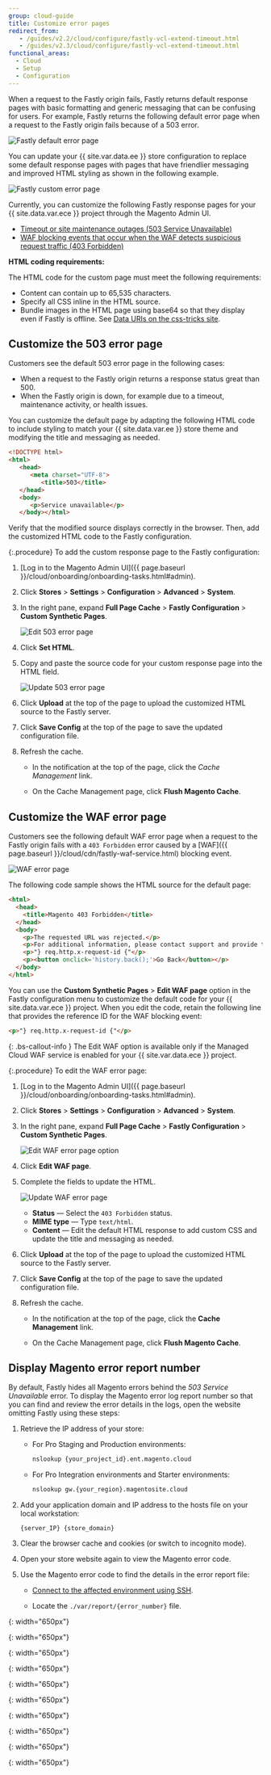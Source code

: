 ```yaml
---
group: cloud-guide
title: Customize error pages
redirect_from:
   - /guides/v2.2/cloud/configure/fastly-vcl-extend-timeout.html
   - /guides/v2.3/cloud/configure/fastly-vcl-extend-timeout.html
functional_areas:
  - Cloud
  - Setup
  - Configuration
---
```


When a request to the Fastly origin fails, Fastly returns default response pages with basic formatting and generic messaging that can be confusing for users. For example, Fastly returns the following default error page when a request to the Fastly origin fails because of a 503 error.

![Fastly default error page]

You can update your {{ site.var.data.ee }} store configuration to replace some default response pages with pages that have friendlier messaging and improved HTML styling as shown in the following example.

![Fastly custom error page]

Currently, you can customize the following Fastly response pages for your {{ site.data.var.ece }} project through the Magento Admin UI.

-  [Timeout or site maintenance outages (503 Service Unavailable)](#customize-the-503-error-page)
-  [WAF blocking events that occur when the WAF detects suspicious request traffic (403 Forbidden)](#customize-the-waf-error-page)

**HTML coding requirements:**

The HTML code for the custom page must meet the following requirements:

-  Content can contain up to 65,535 characters.
-  Specify all CSS inline in the HTML source.
-  Bundle images in the HTML page using base64 so that they display even if Fastly is offline. See [Data URIs on the css-tricks site](https://css-tricks.com/data-uris/).

## Customize the 503 error page

Customers see the default 503 error page in the following cases:

-  When a request to the Fastly origin returns a response status great than 500.
-  When the Fastly origin is down, for example due to a timeout, maintenance activity, or health issues.

You can customize the default page by adapting the following HTML code to include styling to match your {{ site.data.var.ee }} store theme and modifying the title and messaging as needed.

```html
<!DOCTYPE html>
<html>
   <head>
      <meta charset="UTF-8">
         <title>503</title>
   </head>
   <body>
      <p>Service unavailable</p>
   </body></html>
```

Verify that the modified source displays correctly in the browser. Then, add the customized HTML code to the Fastly configuration.

{:.procedure}
To add the custom response page to the Fastly configuration:

1. [Log in to the Magento Admin UI]({{ page.baseurl }}/cloud/onboarding/onboarding-tasks.html#admin).

1. Click **Stores** > **Settings** > **Configuration** > **Advanced** > **System**.

1. In the right pane, expand **Full Page Cache** > **Fastly Configuration** > **Custom Synthetic Pages**.

   ![Edit 503 error page]

1. Click **Set HTML**.

1. Copy and paste the source code for your custom response page into the HTML field.

   ![Update 503 error page]

1. Click **Upload** at the top of the page to upload the customized HTML source to the Fastly server.

1. Click **Save Config** at the top of the page to save the updated configuration file.

1. Refresh the cache.

   -  In the notification at the top of the page, click the *Cache Management* link.

   -  On the Cache Management page, click **Flush Magento Cache**.

## Customize the WAF error page

Customers see the following default WAF error page when a request to the Fastly origin fails with a `403 Forbidden` error caused by a [WAF]({{ page.baseurl }}/cloud/cdn/fastly-waf-service.html) blocking event.

![WAF error page]

The following code sample shows the HTML source for the default page:

```html
<html>
  <head>
    <title>Magento 403 Forbidden</title>
  </head>
  <body>
    <p>The requested URL was rejected.</p>
    <p>For additional information, please contact support and provide this reference ID:</p>
    <p>"} req.http.x-request-id {"</p>
    <p><button onclick='history.back();'>Go Back</button></p>
  </body>
</html>
```

You can use the **Custom Synthetic Pages** > **Edit WAF page** option in the Fastly configuration menu to customize the default code for your {{ site.data.var.ece }} project. When you edit the code, retain the following line that provides the reference ID for the WAF blocking event:

```html
<p>"} req.http.x-request-id {"</p>
```

{: .bs-callout-info }
The Edit WAF option is available only if the Managed Cloud WAF service is enabled for your {{ site.var.data.ece }} project.

{:.procedure}
To edit the WAF error page:

1. [Log in to the Magento Admin UI]({{ page.baseurl }}/cloud/onboarding/onboarding-tasks.html#admin).

1. Click **Stores** > **Settings** > **Configuration** > **Advanced** > **System**.

1. In the right pane, expand **Full Page Cache** > **Fastly Configuration** > **Custom Synthetic Pages**.

   ![Edit WAF error page option]

1. Click **Edit WAF page**.

1. Complete the fields to update the HTML.

   ![Update WAF error page]

   -  **Status** — Select the `403 Forbidden` status.
   -  **MIME type** — Type `text/html`.
   -  **Content** — Edit the default HTML response to add custom CSS and update the title and messaging as needed.

1. Click **Upload** at the top of the page to upload the customized HTML source to the Fastly server.

1. Click **Save Config** at the top of the page to save the updated configuration file.

1. Refresh the cache.

   -  In the notification at the top of the page, click the **Cache Management** link.

   -  On the Cache Management page, click **Flush Magento Cache**.

## Display Magento error report number

By default, Fastly hides all Magento errors behind the _503 Service Unavailable_ error. To display the Magento error log report number so that you can find and review the error details in the logs, open the website omitting Fastly using these steps:

1. Retrieve the IP address of your store:

   -  For Pro Staging and Production environments:

      ```bash
      nslookup {your_project_id}.ent.magento.cloud
      ```

   -  For Pro Integration environments and Starter environments:

      ```bash
      nslookup gw.{your_region}.magentosite.cloud
      ```

1. Add your application domain and IP address to the hosts file on your local workstation:

   ```text
   {server_IP} {store_domain}
   ```

1. Clear the browser cache and cookies (or switch to incognito mode).

1. Open your store website again to view the Magento error code.

1. Use the Magento error code to find the details in the error report file:

   -  [Connect to the affected environment using SSH](https://devdocs.magento.com/guides/v2.3/cloud/env/environments-ssh.html#ssh).

   -  Locate the `./var/report/{error_number}` file.

<!-- Link definitions -->

[Edit 503 error page]: {{site.baseurl}}/common/images/cloud/cloud-fastly-custom-synthetic-pages-edit-html.png
{: width="650px"}

[Update 503 error page]: {{site.baseurl}}/common/images/cloud/cloud-fastly-customize-503-response.png
{: width="650px"}

[Edit WAF error page option]: {{site.baseurl}}/common/images/cloud/cloud-fastly-custom-synthetic-pages-edit-waf.png
{: width="650px"}

[Fastly default error page]: {{site.baseurl}}/common/images/cloud/cloud-fastly-503-example.png

[Fastly custom error page]: {{site.baseurl}}/common/images/cloud/cloud-fastly-new-error-page.png
{: width="650px"}

[WAF error page]: {{site.baseurl}}/common/images/cloud/cloud-fastly-waf-403-error.png

[Update WAF error page]: {{site.baseurl}}/common/images/cloud/cloud-fastly-edit-waf-html.png
{: width="650px"}

<!-- Link definitions -->

[Edit 503 error page]: {{site.baseurl}}/common/images/cloud/cloud-fastly-custom-synthetic-pages-edit-html.png
{: width="650px"}

[Update 503 error page]: {{site.baseurl}}/common/images/cloud/cloud-fastly-customize-503-response.png
{: width="650px"}

[Edit WAF error page option]: {{site.baseurl}}/common/images/cloud/cloud-fastly-custom-synthetic-pages-edit-waf.png
{: width="650px"}

[Fastly default error page]: {{site.baseurl}}/common/images/cloud/cloud-fastly-503-example.png

[Fastly custom error page]: {{site.baseurl}}/common/images/cloud/cloud-fastly-new-error-page.png
{: width="650px"}

[WAF error page]: {{site.baseurl}}/common/images/cloud/cloud-fastly-waf-403-error.png

[Update WAF error page]: {{site.baseurl}}/common/images/cloud/cloud-fastly-edit-waf-html.png
{: width="650px"}
